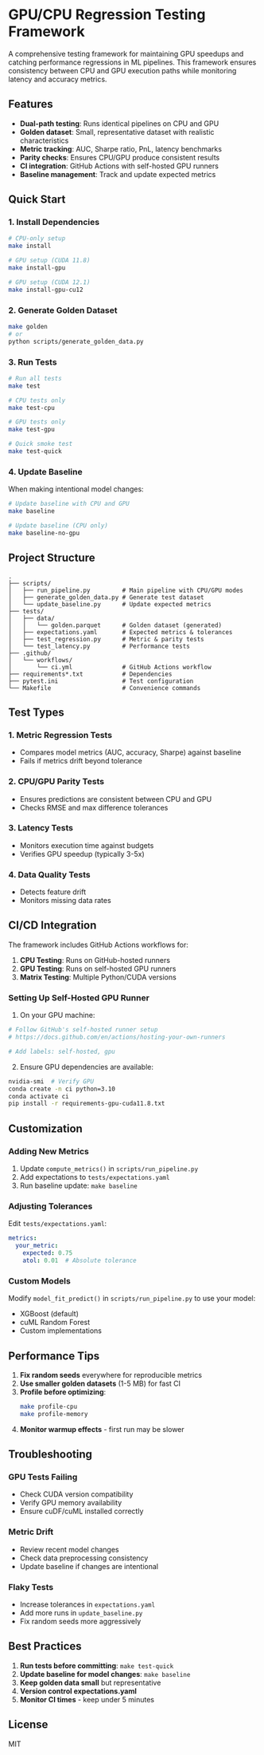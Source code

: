 # GPU/CPU Regression Testing Framework

A comprehensive testing framework for maintaining GPU speedups and catching performance regressions in ML pipelines. This framework ensures consistency between CPU and GPU execution paths while monitoring latency and accuracy metrics.

## Features

- **Dual-path testing**: Runs identical pipelines on CPU and GPU
- **Golden dataset**: Small, representative dataset with realistic characteristics
- **Metric tracking**: AUC, Sharpe ratio, PnL, latency benchmarks
- **Parity checks**: Ensures CPU/GPU produce consistent results
- **CI integration**: GitHub Actions with self-hosted GPU runners
- **Baseline management**: Track and update expected metrics

## Quick Start

### 1. Install Dependencies

```bash
# CPU-only setup
make install

# GPU setup (CUDA 11.8)
make install-gpu

# GPU setup (CUDA 12.1)
make install-gpu-cu12
```

### 2. Generate Golden Dataset

```bash
make golden
# or
python scripts/generate_golden_data.py
```

### 3. Run Tests

```bash
# Run all tests
make test

# CPU tests only
make test-cpu

# GPU tests only
make test-gpu

# Quick smoke test
make test-quick
```

### 4. Update Baseline

When making intentional model changes:

```bash
# Update baseline with CPU and GPU
make baseline

# Update baseline (CPU only)
make baseline-no-gpu
```

## Project Structure

```
.
├── scripts/
│   ├── run_pipeline.py         # Main pipeline with CPU/GPU modes
│   ├── generate_golden_data.py # Generate test dataset
│   └── update_baseline.py      # Update expected metrics
├── tests/
│   ├── data/
│   │   └── golden.parquet      # Golden dataset (generated)
│   ├── expectations.yaml       # Expected metrics & tolerances
│   ├── test_regression.py      # Metric & parity tests
│   └── test_latency.py         # Performance tests
├── .github/
│   └── workflows/
│       └── ci.yml              # GitHub Actions workflow
├── requirements*.txt           # Dependencies
├── pytest.ini                  # Test configuration
└── Makefile                    # Convenience commands
```

## Test Types

### 1. Metric Regression Tests
- Compares model metrics (AUC, accuracy, Sharpe) against baseline
- Fails if metrics drift beyond tolerance

### 2. CPU/GPU Parity Tests
- Ensures predictions are consistent between CPU and GPU
- Checks RMSE and max difference tolerances

### 3. Latency Tests
- Monitors execution time against budgets
- Verifies GPU speedup (typically 3-5x)

### 4. Data Quality Tests
- Detects feature drift
- Monitors missing data rates

## CI/CD Integration

The framework includes GitHub Actions workflows for:

1. **CPU Testing**: Runs on GitHub-hosted runners
2. **GPU Testing**: Runs on self-hosted GPU runners
3. **Matrix Testing**: Multiple Python/CUDA versions

### Setting Up Self-Hosted GPU Runner

1. On your GPU machine:
```bash
# Follow GitHub's self-hosted runner setup
# https://docs.github.com/en/actions/hosting-your-own-runners

# Add labels: self-hosted, gpu
```

2. Ensure GPU dependencies are available:
```bash
nvidia-smi  # Verify GPU
conda create -n ci python=3.10
conda activate ci
pip install -r requirements-gpu-cuda11.8.txt
```

## Customization

### Adding New Metrics

1. Update `compute_metrics()` in `scripts/run_pipeline.py`
2. Add expectations to `tests/expectations.yaml`
3. Run baseline update: `make baseline`

### Adjusting Tolerances

Edit `tests/expectations.yaml`:
```yaml
metrics:
  your_metric:
    expected: 0.75
    atol: 0.01  # Absolute tolerance
```

### Custom Models

Modify `model_fit_predict()` in `scripts/run_pipeline.py` to use your model:
- XGBoost (default)
- cuML Random Forest
- Custom implementations

## Performance Tips

1. **Fix random seeds** everywhere for reproducible metrics
2. **Use smaller golden datasets** (1-5 MB) for fast CI
3. **Profile before optimizing**:
   ```bash
   make profile-cpu
   make profile-memory
   ```
4. **Monitor warmup effects** - first run may be slower

## Troubleshooting

### GPU Tests Failing
- Check CUDA version compatibility
- Verify GPU memory availability
- Ensure cuDF/cuML installed correctly

### Metric Drift
- Review recent model changes
- Check data preprocessing consistency
- Update baseline if changes are intentional

### Flaky Tests
- Increase tolerances in `expectations.yaml`
- Add more runs in `update_baseline.py`
- Fix random seeds more aggressively

## Best Practices

1. **Run tests before committing**: `make test-quick`
2. **Update baseline for model changes**: `make baseline`
3. **Keep golden data small** but representative
4. **Version control expectations.yaml**
5. **Monitor CI times** - keep under 5 minutes

## License

MIT